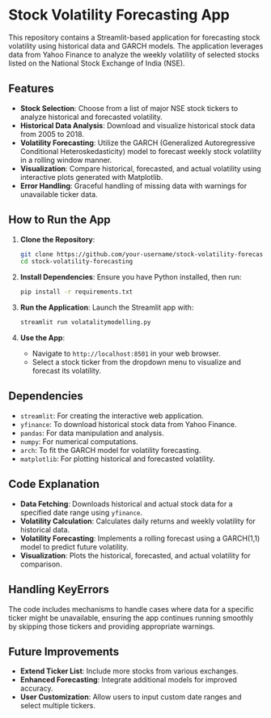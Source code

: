 # Stock Volatility Forecasting App

This repository contains a Streamlit-based application for forecasting stock volatility using historical data and GARCH models. The application leverages data from Yahoo Finance to analyze the weekly volatility of selected stocks listed on the National Stock Exchange of India (NSE).

## Features

- **Stock Selection**: Choose from a list of major NSE stock tickers to analyze historical and forecasted volatility.
- **Historical Data Analysis**: Download and visualize historical stock data from 2005 to 2018.
- **Volatility Forecasting**: Utilize the GARCH (Generalized Autoregressive Conditional Heteroskedasticity) model to forecast weekly stock volatility in a rolling window manner.
- **Visualization**: Compare historical, forecasted, and actual volatility using interactive plots generated with Matplotlib.
- **Error Handling**: Graceful handling of missing data with warnings for unavailable ticker data.

## How to Run the App

1. **Clone the Repository**:
   ```bash
   git clone https://github.com/your-username/stock-volatility-forecasting.git
   cd stock-volatility-forecasting
   ```

2. **Install Dependencies**:
   Ensure you have Python installed, then run:
   ```bash
   pip install -r requirements.txt
   ```

3. **Run the Application**:
   Launch the Streamlit app with:
   ```bash
   streamlit run volatalitymodelling.py
   ```

4. **Use the App**:
   - Navigate to `http://localhost:8501` in your web browser.
   - Select a stock ticker from the dropdown menu to visualize and forecast its volatility.

## Dependencies

- `streamlit`: For creating the interactive web application.
- `yfinance`: To download historical stock data from Yahoo Finance.
- `pandas`: For data manipulation and analysis.
- `numpy`: For numerical computations.
- `arch`: To fit the GARCH model for volatility forecasting.
- `matplotlib`: For plotting historical and forecasted volatility.

## Code Explanation

- **Data Fetching**: Downloads historical and actual stock data for a specified date range using `yfinance`.
- **Volatility Calculation**: Calculates daily returns and weekly volatility for historical data.
- **Volatility Forecasting**: Implements a rolling forecast using a GARCH(1,1) model to predict future volatility.
- **Visualization**: Plots the historical, forecasted, and actual volatility for comparison.

## Handling KeyErrors

The code includes mechanisms to handle cases where data for a specific ticker might be unavailable, ensuring the app continues running smoothly by skipping those tickers and providing appropriate warnings.

## Future Improvements

- **Extend Ticker List**: Include more stocks from various exchanges.
- **Enhanced Forecasting**: Integrate additional models for improved accuracy.
- **User Customization**: Allow users to input custom date ranges and select multiple tickers.
